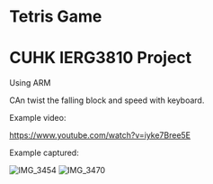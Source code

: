 # Tetris Game
# CUHK IERG3810 Project

Using ARM

CAn twist the falling block and speed with keyboard.

Example video:

https://www.youtube.com/watch?v=iyke7Bree5E

Example captured:

![IMG_3454](https://user-images.githubusercontent.com/60846680/158050163-f3b5803b-8c2c-40e1-b124-3b2c0e64de33.jpg)
![IMG_3470](https://user-images.githubusercontent.com/60846680/158050174-8daa8654-c639-4798-9a11-0c9d3f97f3f5.jpg)


